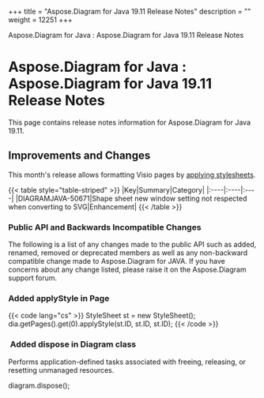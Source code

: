 +++
title = "Aspose.Diagram for Java 19.11 Release Notes" 
description = "" 
weight = 12251 
+++

Aspose.Diagram for Java : Aspose.Diagram for Java 19.11 Release Notes  

# Aspose.Diagram for Java : Aspose.Diagram for Java 19.11 Release Notes


This page contains release notes information for Aspose.Diagram for Java 19.11.

## Improvements and Changes

This month's release allows formatting Visio pages by [applying stylesheets](https://docs2.aspose.com/diagram/java/developerguide/workingwithpages/format+visio+pages).

{{< table style="table-striped" >}}
|Key|Summary|Category|
|:----|:----|:----|
|DIAGRAMJAVA-50671|Shape sheet new window setting not respected when converting to SVG|Enhancement|
{{< /table >}}

### **Public API and Backwards Incompatible Changes**

The following is a list of any changes made to the public API such as added, renamed, removed or deprecated members as well as any non-backward compatible change made to Aspose.Diagram for JAVA. If you have concerns about any change listed, please raise it on the Aspose.Diagram support forum.

### Added applyStyle in Page

{{< code lang="cs" >}}
StyleSheet st = new StyleSheet();
dia.getPages().get(0).applyStyle(st.ID, st.ID, st.ID);
{{< /code >}}

###  Added dispose in Diagram class

Performs application-defined tasks associated with freeing, releasing, or resetting unmanaged resources.

diagram.dispose();

